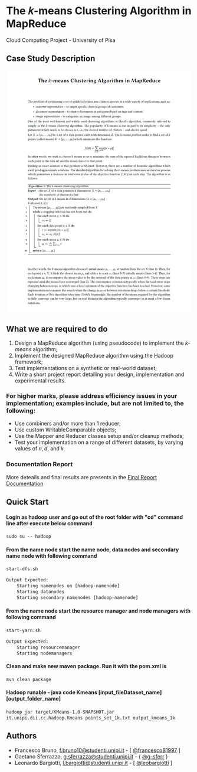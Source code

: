 
# The 𝑘-means Clustering Algorithm in MapReduce

Cloud Computing Project - University of Pisa

## Case Study Description

![Image of Description](folder_utils/images/case_study_description.png)

## What we are required to do

1. Design a MapReduce algorithm (using pseudocode) to implement the _k-means_ algorithm;
2. Implement the designed MapReduce algorithm using the Hadoop framework;
3. Test implementations on a synthetic or real-world dataset;
4. Write a short project report detailing your design, implementation and experimental results.

### For higher marks, please address efficiency issues in your implementation; examples include, but are not limited to, the following:

- Use combiners and/or more than 1 reducer;
- Use custom WritableComparable objects;
- Use the Mapper and Reducer classes setup and/or cleanup methods;
- Test your implementation on a range of different datasets, by varying values of 𝑛, 𝑑, and 𝑘

### Documentation Report

More deteails and final results are presents in the [Final Report Documentation](folder_utils/doc/Project_Report.txt)

## Quick Start

#### Login as hadoop user and go out of the root folder with "cd" command line after execute below command

```shell
sudo su -- hadoop
```

#### From the name node start the name node, data nodes and secondary name node with following command

```shell
start-dfs.sh
```
```
Output Expected:
    Starting namenodes on [hadoop-namenode]
    Starting datanodes
    Starting secondary namenodes [hadoop-namenode]
```

#### From the name node start the resource manager and node managers with following command

```shell
start-yarn.sh
```
```
Output Expected:
    Starting resourcemanager
    Starting nodemanagers
```

#### Clean and make new maven package. Run it with the pom.xml is

```shell
mvn clean package
```

#### Hadoop runable - java code Kmeans [input_fileDataset_name] [output_folder_name]

```shell
hadoop jar target/KMeans-1.0-SNAPSHOT.jar it.unipi.dii.cc.hadoop.Kmeans points_set_1k.txt output_kmeans_1k
```

## Authors

* Francesco Bruno, f.bruno10@studenti.unipi.it  -  [ [@francescoB1997](https://github.com/francescoB1997) ]
* Gaetano Sferrazza, g.sferrazza@studenti.unipi.it  -  { [@g-sferr](https://github.com/g-sferr) }
* Leonardo Bargiotti, l.bargiotti@studenti.unipi.it  -  [ [@leobargiotti](https://github.com/leobargiotti) ]
